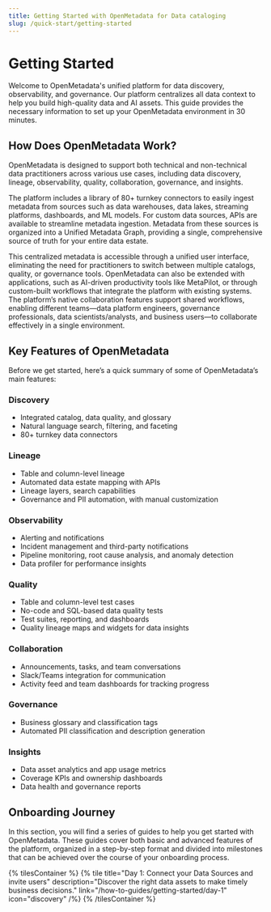 ```yaml
---
title: Getting Started with OpenMetadata for Data cataloging
slug: /quick-start/getting-started
---
```


# Getting Started

Welcome to OpenMetadata's unified platform for data discovery, observability, and governance. Our platform centralizes all data context to help you build high-quality data and AI assets. This guide provides the necessary information to set up your OpenMetadata environment in 30 minutes.

## How Does OpenMetadata Work?

OpenMetadata is designed to support both technical and non-technical data practitioners across various use cases, including data discovery, lineage, observability, quality, collaboration, governance, and insights.

The platform includes a library of 80+ turnkey connectors to easily ingest metadata from sources such as data warehouses, data lakes, streaming platforms, dashboards, and ML models. For custom data sources, APIs are available to streamline metadata ingestion. Metadata from these sources is organized into a Unified Metadata Graph, providing a single, comprehensive source of truth for your entire data estate.

This centralized metadata is accessible through a unified user interface, eliminating the need for practitioners to switch between multiple catalogs, quality, or governance tools. OpenMetadata can also be extended with applications, such as AI-driven productivity tools like MetaPilot, or through custom-built workflows that integrate the platform with existing systems.
The platform’s native collaboration features support shared workflows, enabling different teams—data platform engineers, governance professionals, data scientists/analysts, and business users—to collaborate effectively in a single environment.

## Key Features of OpenMetadata

Before we get started, here’s a quick summary of some of OpenMetadata’s main features:

### Discovery
- Integrated catalog, data quality, and glossary
- Natural language search, filtering, and faceting
- 80+ turnkey data connectors

### Lineage
- Table and column-level lineage
- Automated data estate mapping with APIs
- Lineage layers, search capabilities
- Governance and PII automation, with manual customization

### Observability
- Alerting and notifications
- Incident management and third-party notifications
- Pipeline monitoring, root cause analysis, and anomaly detection
- Data profiler for performance insights

### Quality
- Table and column-level test cases
- No-code and SQL-based data quality tests
- Test suites, reporting, and dashboards
- Quality lineage maps and widgets for data insights

### Collaboration
- Announcements, tasks, and team conversations
- Slack/Teams integration for communication
- Activity feed and team dashboards for tracking progress

### Governance
- Business glossary and classification tags
- Automated PII classification and description generation

### Insights
- Data asset analytics and app usage metrics
- Coverage KPIs and ownership dashboards
- Data health and governance reports

## Onboarding Journey

In this section, you will find a series of guides to help you get started with OpenMetadata. These guides cover both basic and advanced features of the platform, organized in a step-by-step format and divided into milestones that can be achieved over the course of your onboarding process.

{% tilesContainer %}
{% tile
  title="Day 1: Connect your Data Sources and invite users"
  description="Discover the right data assets to make timely business decisions."
  link="/how-to-guides/getting-started/day-1"
  icon="discovery"
/%}
{% /tilesContainer %}
